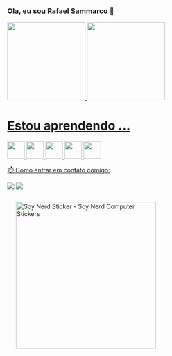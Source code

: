 ### Ola, eu sou Rafael Sammarco 👋
<div>
<a href="https://github.com/RafaSamm">
<img height="180em" src="https://github-readme-stats.vercel.app/api/top-langs/?Rafael Sammarco=RafaSamm&layout=compact&langs_count=7&theme=dracula"/>
<img height="180em" src="https://github-readme-stats.vercel.app/api?Rafael Sammarco=RafaSamm&show_icons=true&theme=dracula&include_all_commits=true&count_private=true"/>
</div>

# Estou aprendendo ...
<img src="https://cdn.jsdelivr.net/gh/devicons/devicon/icons/java/java-original.svg" width="40" height="40" /> <img src="https://cdn.jsdelivr.net/gh/devicons/devicon/icons/git/git-plain-wordmark.svg"  width="40" height="40"  />  <img src="https://cdn.jsdelivr.net/gh/devicons/devicon/icons/github/github-original.svg" width="40" height="40" /> <img src="https://cdn.jsdelivr.net/gh/devicons/devicon/icons/csharp/csharp-original.svg" width="40" height="40" /> <img src="https://cdn.jsdelivr.net/gh/devicons/devicon/icons/mysql/mysql-original.svg" width="40" height="40" />
          
          
          
 📫 Como entrar em contato comigo: 
 
<a href = "mailto:rafarhs286@gmail.com"><img src="https://img.shields.io/badge/Gmail-D14836?style=for-the-badge&logo=gmail&logoColor=white" target="_blank"></a>
<a href="https://www.linkedin.com/in/rafael-hernandes-sammarco-140555253/" target="_blank"><img src="https://img.shields.io/badge/-LinkedIn-%230077B5?style=for-the-badge&logo=linkedin&logoColor=white" target="_blank"></a>


<div class="Sticker " style="width: 363px; height: 363px;"><img src="https://media.tenor.com/D8IYs3OLCfkAAAAi/soy-nerd.gif" width="323" height="339" alt="Soy Nerd Sticker - Soy Nerd Computer Stickers" style="max-width: 363px; background-color: unset; margin: 12px 20px;"></div>


